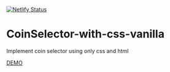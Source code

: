 [![Netlify Status](https://api.netlify.com/api/v1/badges/9f2f756f-e1fc-48d9-9c07-b7d7433d8aaa/deploy-status)](https://app.netlify.com/sites/flamboyant-lumiere-482a1e/deploys)

# CoinSelector-with-css-vanilla
Implement coin selector using only css and html

[DEMO](https://sparkling-kulfi-02644b.netlify.app/)

